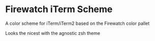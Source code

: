 # Firewatch iTerm Scheme    
A color scheme for iTerm/iTerm2 based on the Firewatch color pallet

Looks the nicest with the agnostic zsh theme

